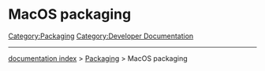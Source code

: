 # MacOS packaging
[Category:Packaging](Category:Packaging.md) [Category:Developer Documentation](Category:Developer_Documentation.md)

---
[documentation index](../README.md) > [Packaging](Category:Packaging.md) > MacOS packaging
